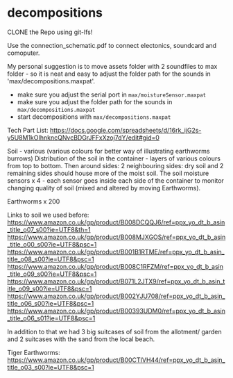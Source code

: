 # decompositions

CLONE the Repo using git-lfs! 

Use the connection_schematic.pdf to connect electonics, soundcard and comoputer. 

My personal suggestion is to move assets folder with 2 soundfiles to max folder - so it is neat and easy to adjust the folder path for the sounds in 'max/decompositions.maxpat'.


* make sure you adjust the serial port in `max/moistureSensor.maxpat`
* make sure you adjust the folder path for the sounds in `max/decompositions.maxpat`
* start decompositions with `max/decompositions.maxpat`

Tech Part List: https://docs.google.com/spreadsheets/d/16rk_ijG2s-y5U8M1kOIhnkncQNvcBDGrJFFxXzoj7dY/edit#gid=0

Soil - various (various colours for better way of illustrating earthworms burrows)
Distribution of the soil in the container - layers of various colours from top to bottom. Then around sides: 2 neighbouring sides:  dry soil and  2 remaining sides should house more of the moist soil.
The soil moisture sensors x 4 - each sensor goes inside each side of the container to monitor changing quality of soil (mixed and altered by moving Earthworms).

Earthworms x 200


Links to soil we used before:
https://www.amazon.co.uk/gp/product/B008DCQQJ6/ref=ppx_yo_dt_b_asin_title_o07_s00?ie=UTF8&th=1
https://www.amazon.co.uk/gp/product/B008MJXGOS/ref=ppx_yo_dt_b_asin_title_o00_s00?ie=UTF8&psc=1
https://www.amazon.co.uk/gp/product/B001B1RTME/ref=ppx_yo_dt_b_asin_title_o08_s00?ie=UTF8&psc=1
https://www.amazon.co.uk/gp/product/B008C1RFZM/ref=ppx_yo_dt_b_asin_title_o09_s00?ie=UTF8&psc=1
https://www.amazon.co.uk/gp/product/B071L2JTX9/ref=ppx_yo_dt_b_asin_title_o09_s00?ie=UTF8&psc=1
https://www.amazon.co.uk/gp/product/B002YJU708/ref=ppx_yo_dt_b_asin_title_o06_s00?ie=UTF8&psc=1
https://www.amazon.co.uk/gp/product/B00393UDM0/ref=ppx_yo_dt_b_asin_title_o06_s01?ie=UTF8&psc=1

In addition to that we had 3 big suitcases of soil from the allotment/ garden and 2 suitcases with the sand from the local beach.

Tiger Earthworms: 
https://www.amazon.co.uk/gp/product/B00CTIVH44/ref=ppx_yo_dt_b_asin_title_o03_s00?ie=UTF8&psc=1

